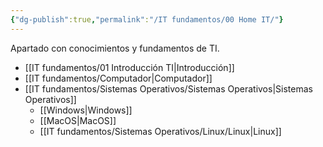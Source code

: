 ```yaml
---
{"dg-publish":true,"permalink":"/IT fundamentos/00 Home IT/"}
---
```


Apartado con conocimientos y fundamentos de TI.
- [[IT fundamentos/01 Introducción TI\|Introducción]]
- [[IT fundamentos/Computador\|Computador]]
- [[IT fundamentos/Sistemas Operativos/Sistemas Operativos\|Sistemas Operativos]]
	- [[Windows\|Windows]]
	- [[MacOS\|MacOS]]
	- [[IT fundamentos/Sistemas Operativos/Linux/Linux\|Linux]]

